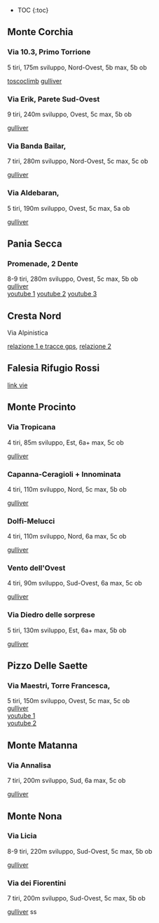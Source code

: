 * TOC
{:toc}

## Monte Corchia
### Via 10.3, Primo Torrione 
5 tiri, 175m sviluppo, Nord-Ovest, 5b max, 5b ob

[toscoclimb](http://www.toscoclimb.it/public/v2/modules/rockdocg/article.php?storyid=203)
[gulliver](https://www.gulliver.it/itinerari/corchia-monteprimo-torrione-di-passo-croce-10-3/)
### Via Erik, Parete Sud-Ovest 
9 tiri, 240m sviluppo, Ovest, 5c max, 5b ob

[gulliver](https://www.gulliver.it/itinerari/corchia-monte-erik/##main)
### Via Banda Bailar, 
7 tiri, 280m sviluppo, Nord-Ovest, 5c max, 5c ob

[gulliver](https://www.gulliver.it/itinerari/corchia-monte-banda-bailar/)
### Via Aldebaran, 
5 tiri, 190m sviluppo, Ovest, 5c max, 5a ob

[gulliver](https://www.gulliver.it/itinerari/corchia-monte-aldebaran/)
## Pania Secca 
### Promenade, 2 Dente 
8-9 tiri, 280m sviluppo, Ovest, 5c max, 5b ob  
[gulliver](https://www.gulliver.it/itinerari/pania-secca-promenade/##main)  
[youtube 1](https://www.youtube.com/watch?v=kxYfdNaJPnk)
[youtube 2](https://www.youtube.com/watch?v=LdGZDwiW5fg)
[youtube 3](https://www.youtube.com/watch?v=k18GMkGNXDA)
## Cresta Nord
Via Alpinistica

[relazione 1 e tracce gps](http://escursionismo360.blogspot.com/2018/10/pania-secca-cresta-nord-pizzo-delle.html), 
[relazione 2](https://www.versiliatoday.it/2017/06/06/denti-della-pania-secca-impegnativo-divertente/)
## Falesia Rifugio Rossi
[link vie](http://www.rifugiorossi.com/falesia.html)
## Monte Procinto 
### Via Tropicana 
4 tiri, 85m sviluppo, Est, 6a+ max, 5c ob

[gulliver](https://www.gulliver.it/itinerari/procinto-monte-tropicana/)
### Capanna-Ceragioli + Innominata 
4 tiri, 110m sviluppo, Nord, 5c max, 5b ob

[gulliver](https://www.gulliver.it/itinerari/procinto-monte-capanna-ceragioli-innominata/##main)
### Dolfi-Melucci 
4 tiri, 110m sviluppo, Nord, 6a max, 5c ob

[gulliver](https://www.gulliver.it/itinerari/procinto-monte-via-dolfi-melucci/)
### Vento dell'Ovest 
4 tiri, 90m sviluppo, Sud-Ovest, 6a max, 5c ob

[gulliver](https://www.gulliver.it/itinerari/procinto-monte-via-vento-dellovest/)
### Via Diedro delle sorprese 
5 tiri, 130m sviluppo, Est, 6a+ max, 5b ob

[gulliver](https://www.gulliver.it/itinerari/procinto-monte-diedro-delle-sorprese/)
## Pizzo Delle Saette
### Via Maestri, Torre Francesca, 
5 tiri, 150m sviluppo, Ovest, 5c max, 5c ob  
[gulliver](https://www.gulliver.it/itinerari/francesca-torre-al-pizzo-delle-saette-via-maestri/##main)  
[youtube 1](https://www.youtube.com/watch?v=LXNj3ck7kCQ)  
[youtube 2](https://www.youtube.com/watch?v=7p2M8bvQ4vk)
## Monte Matanna
### Via Annalisa 
7 tiri, 200m sviluppo, Sud, 6a max, 5c ob

[gulliver](https://www.gulliver.it/itinerari/matanna-monte-via-annalisa/)
## Monte Nona
### Via Licia 
8-9 tiri, 220m sviluppo, Sud-Ovest, 5c max, 5b ob

[gulliver](https://www.gulliver.it/itinerari/nona-monte-via-licia/)
### Via dei Fiorentini 
7 tiri, 200m sviluppo, Sud-Ovest, 5c max, 5b ob

[gulliver](https://www.gulliver.it/itinerari/nona-monte-via-dei-fiorentini/##main)
ss 